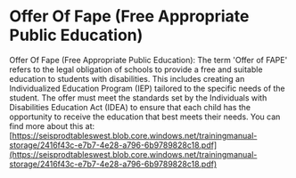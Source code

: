 # Offer Of Fape (Free Appropriate Public Education)
Offer Of Fape (Free Appropriate Public Education): The term 'Offer of FAPE' refers to the legal obligation of schools to provide a free and suitable education to students with disabilities. This includes creating an Individualized Education Program (IEP) tailored to the specific needs of the student. The offer must meet the standards set by the Individuals with Disabilities Education Act (IDEA) to ensure that each child has the opportunity to receive the education that best meets their needs.
You can find more about this at: [https://seisprodtableswest.blob.core.windows.net/trainingmanual-storage/2416f43c-e7b7-4e28-a796-6b9789828c18.pdf](https://seisprodtableswest.blob.core.windows.net/trainingmanual-storage/2416f43c-e7b7-4e28-a796-6b9789828c18.pdf)